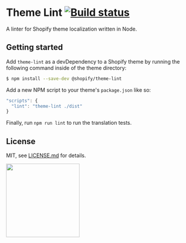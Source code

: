# Theme Lint [![Build status](https://badge.buildkite.com/94fbd194b3af65972b61c68407238f576490b65395cea6219f.svg)](https://buildkite.com/shopify/theme-lint)

A linter for Shopify theme localization written in Node.

## Getting started

Add `theme-lint` as a devDependency to a Shopify theme by running the following command inside of the theme directory:

```bash
$ npm install --save-dev @shopify/theme-lint
```

Add a new NPM script to your theme's `package.json` like so:

```js
"scripts": {
  "lint": "theme-lint ./dist"
}
```

Finally, run `npm run lint` to run the translation tests.

## License

MIT, see [LICENSE.md](http://github.com/Shopify/theme-lint/blob/master/LICENSE.md) for details.

<img src="https://cdn.shopify.com/shopify-marketing_assets/builds/19.0.0/shopify-full-color-black.svg" width="200" />
